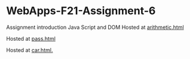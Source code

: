 # WebApps-F21-Assignment-6
Assignment introduction Java Script and DOM
Hosted at [arithmetic.html](https://44-563-webapps-f21.github.io/webapps-f21-assignment-6-AJ-Hagemann/arithmetic.html)

Hosted at [pass.html](https://44-563-webapps-f21.github.io/webapps-f21-assignment-6-AJ-Hagemann/pass.html)

Hosted at [car.html.](https://44-563-webapps-f21.github.io/webapps-f21-assignment-6-AJ-Hagemann/car.html)
